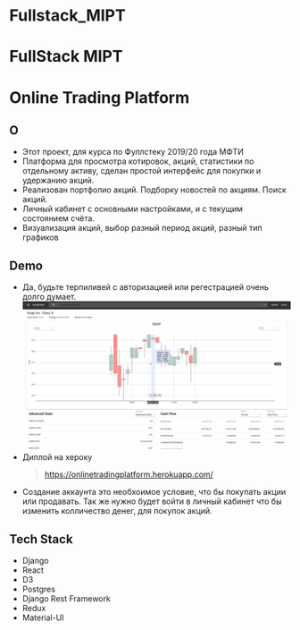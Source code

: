 # Fullstack_MIPT
 # FullStack MIPT

# Online Trading Platform
## О
* Этот проект, для курса по Фуллстеку 2019/20 года МФТИ 
* Платформа для просмотра котировок, акций, статистики по отдельному активу, сделан простой интерфейс для 
покупки и удержанию акций. 
* Реализован портфолио акций. Подборку новостей по акциям. Поиск акций. 
* Личный кабинет с основными настройками, и с текущим состоянием счёта. 
* Визуализация акций, выбор разный период акций, разный тип графиков


## Demo
* Да, будьте терпиливей с авторизацией или регестрацией очень долго думает.
![Demo](./demo.gif)
* Диплой на хероку
  > https://onlinetradingplatform.herokuapp.com/
* Создание аккаунта это необхоимое условие, что бы покупать акции или продавать. Так же нужно будет войти в личный кабинет что бы изменить колличество денег, для покупок акций. 


## Tech Stack
* Django
* React
* D3
* Postgres
* Django Rest Framework
* Redux
* Material-UI

